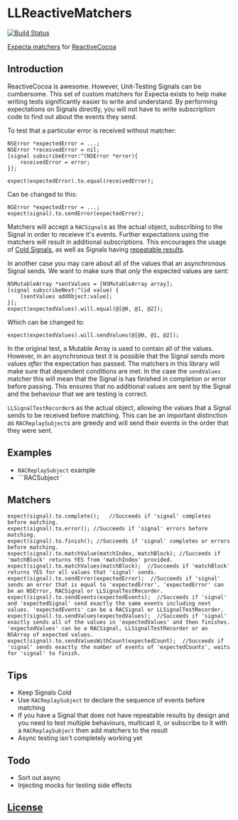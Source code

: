 LLReactiveMatchers
=================

[![Build Status](https://travis-ci.org/lawrencelomax/LLReactiveMatchers.png)](https://travis-ci.org/lawrencelomax/LLReactiveMatchers)

[Expecta matchers](https://github.com/specta/expecta) for [ReactiveCocoa](https://github.com/reactiveCocoa/reactivecocoa)

## Introduction
ReactiveCocoa is awesome. However, Unit-Testing Signals can be cumbersome. This set of custom matchers for Expecta exists to help make writing tests significantly easier to write and understand. By performing expectations on Signals directly, you will not have to write subscription code to find out about the events they send.

To test that a particular error is received without matcher:
    
    NSError *expectedError = ...;
    NSError *receivedError = nil;
    [signal subscribeError:^(NSError *error){
        receivedError = error;
    }];
    
    expect(expectedError).to.equal(receivedError);
    
Can be changed to this:

    NSError *expectedError = ...;
    expect(signal).to.sendError(expectedError);
    
Matchers will accept a ```RACSignal```s as the actual object, subscribing to the Signal in order to receieve it's events. Further expectations using the matchers will result in additional subscriptions. This encourages the usage of [Cold Signals](https://github.com/ReactiveCocoa/ReactiveCocoa/blob/master/Documentation/FrameworkOverview.md#connections), as well as Signals having [repeatable results](http://en.wikipedia.org/wiki/Referential_transparency_(computer_science)).

In another case you may care about all of the values that an asynchronous Signal sends. We want to make sure that *only* the expected values are sent:

    NSMutableArray *sentValues = [NSMutableArray array];
    [signal subscribeNext:^(id value) {
        [sentValues addObject:value];
    }];
    expect(expectedValues).will.equal(@[@0, @1, @2]);
    
Which can be changed to:
    
    expect(expectedValues).will.sendValues(@[@0, @1, @2]);

In the original test, a Mutable Array is used to contain all of the values. However, in an asynchronous test it is possible that the Signal sends more values *after* the expectation has passed. The matchers in this library will make sure that dependent conditions are met. In the case the ```sendValues``` matcher this will mean that the Signal is has finished in completion or error before passing. This ensures that no additional values are sent by the Signal and the behaviour that we are testing is correct.

   ```LLSignalTestRecorder```s as the actual object, allowing the values that a Signal sends to be received before matching. This can be an important distinction as ```RACReplaySubject```s are greedy and will send their events in the order that they were sent.

## Examples

- ```RACReplaySubject``` example
- ```RACSubject `

## Matchers
    
    expect(signal).to.complete();   //Succeeds if 'signal' completes before matching.
    expect(signal).to.error(); //Succeeds if 'signal' errors before matching.
    expect(signal).to.finish(); //Succeeds if 'signal' completes or errors before matching.
    expect(signal).to.matchValue(matchIndex, matchBlock); //Succeeds if 'matchBlock' returns YES from 'matchIndex' provided.
    expect(signal).to.matchValues(matchBlock);  //Succeeds if 'matchBlock' returns YES for all values that 'signal' sends.
    expect(signal).to.sendError(expectedError);  //Succeeds if 'signal' sends an error that is equal to 'expectedError'. 'expectedError' can be an NSError, RACSignal or LLSignalTestRecorder.
    expect(signal).to.sendEvents(expectedEvents);  //Succeeds if 'signal' and 'expectedSignal' send exactly the same events including next values. 'expectedEvents' can be a RACSignal or LLSignalTestRecorder.
    expect(signal).to.sendValues(expectedValues);  //Succeeds if 'signal' exactly sends all of the values in 'expectedValues' and then finishes. 'expectedValues' can be a RACSignal, LLSignalTestRecorder or an NSArray of expected values. 
    expect(signal).to.sendValuesWithCount(expectedCount);  //Succeeds if 'signal' sends exactly the number of events of 'expectedCounts', waits for 'signal' to finish.

## Tips

- Keep Signals Cold
- Use ```RACReplaySubject``` to declare the sequence of events before matching
- If you have a Signal that does not have repeatable results by design and you need to test multiple behaviours, multicast it, or subscribe to it with a ```RACReplaySubject``` then add matchers to the result
- Async testing isn't completely working yet

## Todo
- Sort out async
- Injecting mocks for testing side effects

## [License](./LICENSE)